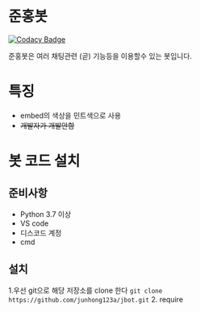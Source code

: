 준홍봇
=========

[![Codacy Badge](https://app.codacy.com/project/badge/Grade/f2e60d5081b6419b86a2fa8ac71ceeb2)](https://www.codacy.com?utm_source=github.com&amp;utm_medium=referral&amp;utm_content=junhong123a/jbot&amp;utm_campaign=Badge_Grade)

준홍봇은 여러 채팅관련 (곧) 기능등을 이용할수 있는 봇입니다.

특징
=========
* embed의 색상을 민트색으로 사용
* ~~개발자가 개발안함~~

봇 코드 설치
=========

준비사항
---------
* Python 3.7 이상
* VS code
* 디스코드 계정
* cmd


설치
--------

1.우선 git으로 해당 저장소를 clone 한다 `git clone https://github.com/junhong123a/jbot.git`
2. require
